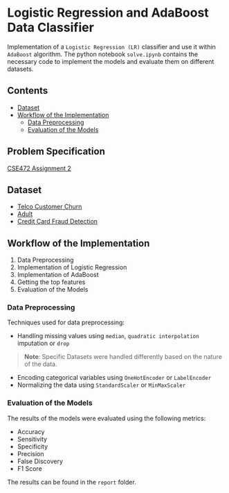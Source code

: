 # Logistic Regression and AdaBoost Data Classifier

Implementation of a `Logistic Regression (LR)` classifier and use it within `AdaBoost` algorithm.
The python notebook `solve.ipynb` contains the necessary code to implement the models and evaluate them on different datasets.

## Contents

- [Dataset](#dataset)
- [Workflow of the Implementation](#workflow-of-the-implementation)
  - [Data Preprocessing](#data-preprocessing)
  - [Evaluation of the Models](#evaluation-of-the-models)

## Problem Specification

[CSE472 Assignment 2](CSE472_Assignment_2.pdf)

## Dataset

- [Telco Customer Churn](https://www.kaggle.com/datasets/blastchar/telco-customer-churn)
- [Adult](https://archive.ics.uci.edu/dataset/2/adult)
- [Credit Card Fraud Detection](https://www.kaggle.com/datasets/mlg-ulb/creditcardfraud)

## Workflow of the Implementation

1. Data Preprocessing
1. Implementation of Logistic Regression
1. Implementation of AdaBoost
1. Getting the top features
1. Evaluation of the Models

### Data Preprocessing

Techniques used for data preprocessing:

- Handling missing values using `median`, `quadratic interpolation` imputation or `drop`

> **Note**: Specific Datasets were handled differently based on the nature of the data.

- Encoding categorical variables using `OneHotEncoder` or `LabelEncoder`
- Normalizing the data using `StandardScaler` or `MinMaxScaler`

### Evaluation of the Models

The results of the models were evaluated using the following metrics:

- Accuracy
- Sensitivity
- Specificity
- Precision
- False Discovery
- F1 Score

The results can be found in the `report` folder.
